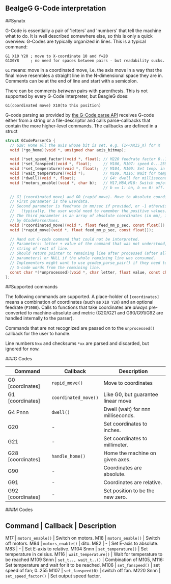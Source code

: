 BealgeG G-Code interpretation
-----------------------------

##Synatx

G-Code is essentially a pair of 'letters' and 'numbers' that tell the machine
what to do. It is well described somewhere else, so this is only a
quick overview.
G-Codes are typically organized in lines. This is a typical command:

    G1 X10 Y20 ; move to X-coordinate 10 and Y=20
    G1X0Y8     ; no need for spaces between pairs - but readability sucks.

`G1` means: move in a coordinated move, i.e. the axis move in a way that the
final move resembles a straight line in the N-dimensional space they are in.
Comments can be at the end of line and start with a semicolon.

There can be comments _between_ pairs with parenthesis. This is not supported
by every G-Code interpreter, but BeagleG does:

    G1(coordinated move) X10(to this position)

G-code parsing as provided by [the G-Code parse API](./gcode-parser.h) receives
G-code either from a string or a file-descriptor and calls parse-callbacks that
contain the more higher-level commands.
The callbacks are defined in a struct

```c
struct GCodeParserCb {
  // G28: Home all the axis whose bit is set. e.g. (1<<AXIS_X) for X
  void (*go_home)(void *, unsigned char axis_bitmap);

  void (*set_speed_factor)(void *, float); // M220 feedrate factor 0..1
  void (*set_fanspeed)(void *, float);     // M106, M107: speed 0...255
  void (*set_temperature)(void *, float);  // M104, M109: Set temp. in Celsius.
  void (*wait_temperature)(void *);        // M109, M116: Wait for temp. reached.
  void (*dwell)(void *, float);            // G4: dwell for milliseconds.
  void (*motors_enable)(void *, char b);   // M17,M84,M18: Switch on/off motors
                                           // b == 1: on, b == 0: off.

  // G1 (coordinated move) and G0 (rapid move). Move to absolute coordinates. 
  // First parameter is the userdata.
  // Second parameter is feedrate in mm/sec if provided, or -1 otherwise.
  //   (typically, the user would need to remember the positive values).
  // The third parameter is an array of absolute coordinates (in mm), indexed
  // by GCodeParserAxes.
  void (*coordinated_move)(void *, float feed_mm_p_sec, const float[]);  // G1
  void (*rapid_move)(void *, float feed_mm_p_sec, const float[]);        // G0

  // Hand out G-code command that could not be interpreted.
  // Parameters: letter + value of the command that was not understood,
  // string of rest of line.
  // Should return pointer to remaining line after processed (after all consumed
  // parameters) or NULL if the whole remaining line was consumed.
  // Implementors might want to use gcodep_parse_pair() if they need to read
  // G-code words from the remaining line.
  const char *(*unprocessed)(void *, char letter, float value, const char *);
};
```

##Supported commands

The following commands are supported. A place-holder of `[coordinates]` means
a combination of coordinates (such as `X10 Y20`) and an optional feedrate
(`F1000`).
Calls to functions that take coordinates are _always_ pre-converted to
machine-absolute and metric (G20/G21 and G90/G91/G92 are handled internally
to the parser).

Commands that are not recognized are passed on to the `unprocessed()` callback
for the user to handle.

Line numbers `Nxx` and checksums `*xx` are parsed and discarded, but ignored
for now.

###G Codes

Command          | Callback             | Description
---------------- |----------------------|------------------------------------
G0 [coordinates] | `rapid_move()`       | Move to coordinates
G1 [coordinates] | `coordinated_move()` | Like G0, but guarantee linear move
G4 Pnnn          | `dwell()`            | Dwell (wait) for nnn milliseconds.
G20              | -                    | Set coordinates to inches.
G21              | -                    | Set coordinates to millimeter.
G28 [coordinates]| `handle_home()`      | Home the machine on given axes.
G90              | -                    | Coordinates are absolute.
G91              | -                    | Coordinates are relative.
G92 [coordinates]| -                    | Set position to be the new zero.

###M Codes

Command          | Callback              | Description
----------------------------------------------------------------------------
M17              | `motors_enable()`     | Switch on motors.
M18              | `motors_enable()`     | Switch off motors.
M84              | `motors_enable()`     | dito.
M82              | -                     | Set E-axis to absolute.
M83              | -                     | Set E-axis to relative.
M104 Snnn        | `set_temperature()`   | Set temperature in celsius.
M116             | `wait_temperature()`  | Wait for temperature to be reached
M109 Snnn        | `set_t.., wait_t..()` | Combination of M105, M116: Set temperature and wait for it to be reached.
M106             | `set_fanspeed()`      | set speed of fan; 0..255
M107             | `set_fanspeed(0)`     | switch off fan.
M220 Snnn        | `set_speed_factor()`  | Set output speed factor.
